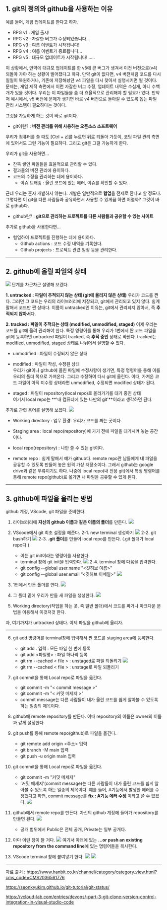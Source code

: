 ## 1. git의 정의와 github을 사용하는 이유   
예를 들어, 게임 업데이트를 한다고 하자.

- RPG v1 : 게임 출시!
- RPG v2 : 자잘한 버그가 수정되었습니다...
- RPG v3 : 여름 이벤트가 시작됩니다!
- RPG v4 : 여름 이벤트가 종료됩니다...
- RPG v5 : 대규모 업데이트가 시작됩니다!
.....

이 상황에서, 만약에 대규모 업데이트를 한 v5에 큰 버그가 생겨서 이전 버전으로(v4) 되돌아 가야 하는 상황이 벌어졌다고 하자. 만약 git이 없다면, v4 버전처럼 코드를 다시 일일이 복원하거나, 기존에 저장해놨던 v4 파일을 다시 찾아서 실행시키면 될 것이다.
문제는, 게임 제작 측면에서 이런 자잘한 버그 수정, 업데이트 내역은 수십개, 아니 수백개가 있을 것이다. 우리는 이 파일들을 좀 더 효율적으로 관리해야 할 필요가 있다. 만약 저 예시에서, v5 버전에 문제가 생기면 바로 v4 버전으로 돌아갈 수 있도록 돕는 파일 관리 시스템이 필요하다는 것이다.

그것을 가능하게 하는 것이 바로 git이다. 

* git이란? : **버전 관리를 위해 사용하는 오픈소스 소프트웨어**  

우리가 컴퓨터를 쓸 때도 [Ctrl + z]를 누르면 뒤로 되돌아 가듯이, 코딩 파일 관리 측면에 있어서도 그런 기능이 필요하다. 그리고 git은 그걸 가능하게 한다.

우리가 git을 사용하면...
* 잔뜩 쌓인 파일들을 효율적으로 관리할 수 있다.  
* 결과물의 버전 관리에 용이하다.  
* 코드의 수정을 관리하는 데에 용이하다.
    - 이슈 트래킹 : 올린 코드에 있는 에러, 이슈를 확인할 수 있다. 

근데 우리는 혼자 개발하지 않는다. 개발은 일반적으로 **협업**을 전제로 깐다고 할 정도다. 그렇다면 이 git을 다른 사람들과 공유하면서 사용할 수 있게끔 하면 어떨까? 그것이 바로 github다.

* github란? : **git으로 관리하는 프로젝트를 다른 사람들과 공유할 수 있는 사이트**

추가로 github을 사용한다면...
* 협업하여 프로젝트를 진행하는 데에 용이하다.   
    - Github actions : 코드 수정 내역을 기록한다.
    - Github projects : 프로젝트 관련 일정 등을 관리한다.   
--------------------------------------------------
## 2. github에 올릴 파일의 상태  
![](https://velog.velcdn.com/images/tss9752/post/4cb42422-fd3f-4964-9bf2-767445d83328/image.png)
단계를 차근차근 설명해 보겠다.

**1. untracked : 파일이 추적되지 않는 상태 (git에 올리지 않은 상태)**
우리가 코드를 짠다. 그러면 그 코드는 우리의 라이브러리에 저장되고, git에서 관리되고 있지 않다. 쉽게 말해서 코드만 짠 상태다.
이름이 untracked인 이유는, git에서 관리되지 않아서, 즉 **추적되지 않아서**다.

**2. tracked : 파일이 추적되는 상태 (modified, unmodified, staged)**
이제 우리는 코드를 git에 올려 관리해야 한다. 특정 명령어를 통해 우리가 1번에서 짠 코드 파일을 git에 등록하면 untracked 파일이 tracked, 즉 **추적 중인** 상태로 바뀐다. tracked는 modified, unmodified, staged 상태로 나뉘어서 설명할 수 있다.

+ unmodified : 파일이 수정되지 않은 상태 

+ modified : 파일이 작성, 수정된 상태  
우리가 git이나 github에 올린 파일에 수정사항이 생기면, 특정 명령어를 통해 이를 우리의 폴더 쪽으로 가져온다. 그리고 수정하여 다시 git에 올린다. 이때, 가져온 코드 파일이 아직 미수정 상태라면 unmodified, 수정되면 modified 상태가 된다.

+ staged : 파일이 repository(local repo)로 올라가기를 대기 중인 상태   
여기서 local repo는 **'내 컴퓨터에 있는 나만의 git'**이라고 생각하면 된다. 

추가로 관련 용어를 설명해 보겠다.
![](https://velog.velcdn.com/images/tss9752/post/9e461652-f6a6-45d0-8bc5-8dcca0c4f9fb/image.png)
+ Working directory : 업무 환경. 우리가 코드를 짜는 곳이다. 

+ Staging area : local repo(repository)에 가기 전에 파일을 대기시켜 놓는 공간이다.

+ local repo(repository) : 나만 쓸 수 있는 git이다.

+ remote repo : 쉽게 말해서 얘가 github다. remote repo란 남들에게 내 파일을 공유할 수 있도록 만들어 놓은 원격 가상 저장소이다. 그래서 github는 google drive과 같은 부류이기도 하다. 나중에 local repo(내 전용 git)에서 특정 명령어를 통해 remote repo(github)로 옮기면 내 파일을 공유할 수 있게 된다. 
--------------------------------------------------
## 3. github에 파일을 올리는 방법  
github 계정, VScode, git 파일을 준비한다.
1. 라이브러리에 **자신의 github 이름과 같은 이름의 폴더**를 만든다.
![](https://velog.velcdn.com/images/tss9752/post/f8493891-04b7-4bf8-af8d-a14ad891955f/image.png)

2. VScode에서 git 최초 설정을 해준다.
	2-1. new terminal 생성하기
    ![](https://velog.velcdn.com/images/tss9752/post/13856bca-f4b4-411f-a403-33eec0789f60/image.png)
	2-2. git bash하기
    ![](https://velog.velcdn.com/images/tss9752/post/9dc53892-1496-4031-9e9d-8811f2684d56/image.png)
    2-3. **.git 폴더**를 만들어 local repo를 만든다.
    (.git 폴더가 local repo다.)
    - 이는 git init이라는 명령어를 사용한다.
    - terminal 창에 git init을 입력한다.
    ![](https://velog.velcdn.com/images/tss9752/post/7f60fe44-d6bd-48d8-8820-8723ffb469e1/image.png)
	2-4. terminal 창에 다음을 입력한다.
    - git config --global user.name "<깃허브 이름>"
    - git config --global user.email “<깃허브 이메일>"
![](https://velog.velcdn.com/images/tss9752/post/1b8b47d0-8596-423d-8154-460b84ea5edd/image.png)
3. 1번에서 만든 폴더를 연다.
![](https://velog.velcdn.com/images/tss9752/post/1c1d2751-63fd-443d-9760-c18d69e13ff9/image.png)
4. 그 폴더 밑에 우리가 만들 새 파일을 생성한다.
![](https://velog.velcdn.com/images/tss9752/post/88ef03d0-91f6-4856-89ef-2406dffcd49b/image.png)

5. Working directory(작업을 하는 곳, 즉 일반 폴더)에서 코드를 짜거나 마크다운 문법을 이용해서 이것저것 한다.

자, 여기까지가 untracked 상태다. 이제 파일을 github에 올리자.
   ***  
6. git add 명령어를 terminal창에 입력해서 짠 코드를 staging area에 등록한다.
    + git add . 입력 : 모든 파일 한 번에 등록   
    + git add <파일명> : 파일 하나씩 등록   
    + git rm --cached < file > : unstaged로 파일 되돌리기
    ![](https://velog.velcdn.com/images/tss9752/post/bfe3afd0-1639-458b-acba-6ef810dc0b0e/image.png)
    + git rm --cached < file > : unstage로 파일 되돌리기   
8. git commit을 통해 Local repo로 파일을 옮긴다.   
    + git commit -m "< commit message >"   
    + git commit -m "< 커밋 메세지 >"   
    + commit message는 다른 사람들이 내가 올린 코드를 쉽게 알아볼 수 있도록 하는 일종의 제목이다.   
9. github에 remote repository를 만든다. 이때 repository의 이름은 owner의 이름과 같게 설정한다.   
10. git push를 통해 remote repo(github)로 파일을 옮긴다.   
    + git remote add origin <주소> 입력   
    + git branch -M main 입력   
    + git push -u origin main 입력    

7. git commit을 통해 Local repo로 파일을 옮긴다.     
    + git commit -m "커밋 메세지"   
    + '커밋 메세지'(commit message)는 다른 사람들이 내가 올린 코드를 쉽게 알아볼 수 있도록 하는 일종의 제목이다. 
    예를 들어, A기능에서 발생한 에러를 수정했다고 하면, commit message를 
    **fix : A기능 에러 수정** 이라고 쓸 수 있겠다.
    ![](https://velog.velcdn.com/images/tss9752/post/a3d071f0-2f37-472c-b762-7349a9d20df3/image.png)
8. github에서 remote repo를 만든다. 자신의 github 계정에 들어가 repository를 만들면 된다.
![](https://velog.velcdn.com/images/tss9752/post/3a174aa9-ab94-46e3-a698-d43f818c7726/image.png)
    - 공개 범위에서 Public은 전체 공개, Private는 일부 공개다.
9. 아마 이런 창이 뜰 거다.
![](https://velog.velcdn.com/images/tss9752/post/1c668cd5-cc5c-4909-968c-5867846261b3/image.png)
여기서 아래에 있는 **…or push an existing repository from the command line**에 있는 명령어들을 복사한다.
10. VScode terminal 창에 붙여넣기 한다.
![](https://velog.velcdn.com/images/tss9752/post/8dac47c2-b832-42ed-ba33-9ff50d4d2715/image.png)
![](https://velog.velcdn.com/images/tss9752/post/c848e4b9-ef7d-4b2a-aae3-fd8ac463aa8b/image.png)

--------------------------------------------------    
    
자료 출처 : 
<https://www.hanbit.co.kr/channel/category/category_view.html?cms_code=CMS2036561776>

<https://seonkyukim.github.io/git-tutorial/git-status/>

<https://vcloud-lab.com/entries/devops/-part-3-git-clone-version-control-integration-in-visual-studio-code>